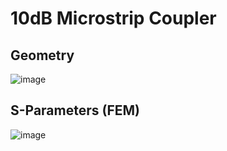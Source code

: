 # 10dB Microstrip Coupler
## Geometry
![image](https://github.com/user-attachments/assets/53b5dcc0-61da-44fb-b628-ca63701dd9a9)
## S-Parameters (FEM)
![image](https://github.com/user-attachments/assets/9a7f9895-085d-45c1-8e14-1c6a6794b406)
